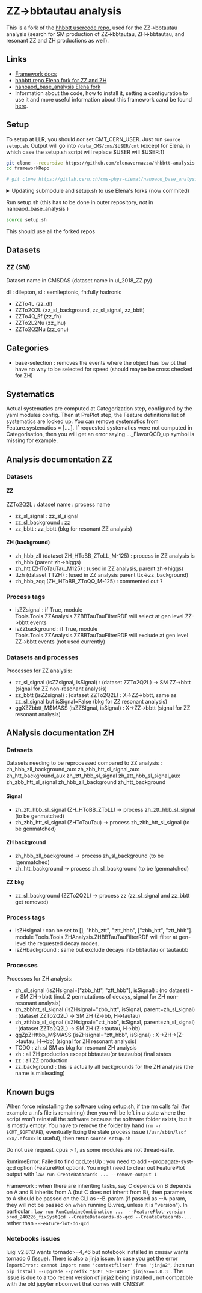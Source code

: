 # ZZ->bbtautau analysis
This is a fork of the [hhbbtt usercode repo](https://github.com/jaimeleonh/hhbbtt-analysis), used for the ZZ->bbtautau analysis (search for SM production of ZZ->bbtautau, ZH->bbtautau, and resonant ZZ and ZH productions as well).

## Links
 - [Framework docs](https://nanoaod-base-analysis.readthedocs.io/en/latest/Installation.html)
 - [hhbbtt repo Elena fork for ZZ and ZH](https://github.com/elenavernazza/hhbbtt-analysis)
 - [nanoaod_base_analysis Elena fork](https://gitlab.cern.ch/evernazz/nanoaod_base_analysis)
 - Information about the code, how to install it, setting a configuration to use it and more useful information about this framework cand be found [here](https://nanoaod-base-analysis.readthedocs.io).

## Setup
To setup at LLR, you should *not* set CMT_CERN_USER. Just run `source setup.sh`. Output will go into `/data_CMS/cms/$USER/cmt` (except for Elena, in which case the setup.sh script will replace $USER will $USER:1)


~~~bash
git clone --recursive https://github.com/elenavernazza/hhbbtt-analysis frameworkRepo
cd frameworkRepo

# git clone https://gitlab.cern.ch/cms-phys-ciemat/nanoaod_base_analysis.git --branch py3 nanoaod_base_analysis/
~~~
<details>
<summary> Updating submodule and setup.sh to use Elena's forks (now commited) </summary>
Editing the submodule to get Elena's fork : open ̀ .gitmodules` and change it to : 
~~~
[submodule "nanoaod_base_analysis"]
        path = nanoaod_base_analysis
        url = https://gitlab.cern.ch/evernazz/nanoaod_base_analysis
~~~


### Updating all the subrepos
You need to update all the subrepos to point to Elena's forks for ZZ->btt. For now this has to be done by hand.
The list of sub repositories to update is :
 - nanoaod_base_analysis https://gitlab.cern.ch/evernazz/nanoaod_base_analysis.git
 - nanoaod_base_analysis/data/cmssw/CMSSW_12_3_0_pre6/src/Base/Modules : https://gitlab.cern.ch/evernazz/cmt-base-modules
 - nanoaod_base_analysis/data/cmssw/CMSSW_12_3_0_pre6/src/HHKinFit2 https://github.com/elenavernazza/HHKinFit2.git (*branch=CMSSWversion*)
 - ClassicSVfit, SVfitTF : no fork
 - HTT-utilities : no fork
 - nanoaod_base_analysis/data/cmssw/CMSSW_12_3_0_pre6/src/Tools/Tools https://github.com/elenavernazza/InferenceTools (aka InferenceTools)
 - nanoaod_base_analysis/data/cmssw/CMSSW_12_3_0_pre6/src/cms_hh_proc_interface : https://github.com/elenavernazza/cms_hh_proc_interface : fork but up to date
 - cms_hh_tf_inference : no fork
 - nanoaod_base_analysis/data/cmssw/CMSSW_12_3_0_pre6/src/cms_runII_dnn_models https://github.com/elenavernazza/cms_runII_dnn_models
 - all corrections : tau, muo, lum, jme, egm, btv, (on gitlab https://gitlab.cern.ch/users/evernazz/projects)
 - plotting_tools, analysis_tools (pip) https://gitlab.cern.ch/evernazz/plotting_tools https://gitlab.cern.ch/evernazz/analysis_tools



Now update submodule (probably better commands to do it, with recent git)
~~~bash
cd nanoaod_base_analysis
git remote add elena https://gitlab.cern.ch/evernazz/nanoaod_base_analysis.git
git fetch elena py3
git branch --set-upstream-to elena/py3
# careful : this will remove any changes in nanoaod_base_analysis
git reset --hard elena/py3
cd ..
~~~
</details>


Run setup.sh (this has to be done in outer repository, *not* in nanoaod_base_analysis )
~~~bash
source setup.sh
~~~
This should use all the forked repos

## Datasets
### ZZ (SM)
Dataset name in CMSDAS (dataset name in ul_2018_ZZ.py)

dl : dilepton, sl : semileptonic, fh:fully hadronic

 - ZZTo4L (zz_dl)
 - ZZTo2Q2L (zz_sl_background, zz_sl_signal, zz_bbtt)
 - ZZTo4Q_5f (zz_fh)
 - ZZTo2L2Nu (zz_lnu)
 - ZZTo2Q2Nu (zz_qnu)

## Categories
 - base-selection : removes the events where the object has low pt that have no way to be selected for speed (should maybe be cross checked for ZH)

## Systematics
Actual systematics are computed at Categorization step, configured by the yaml modules config.
Then at PrePlot step, the Feature definitions list of systematics are looked up. You can remove systematics from Feature.systematics = [....]. If requested systematics were not computed in Categorisation, then you will get an error saying ..._FlavorQCD_up symbol is missing for example.

## Analysis documentation ZZ
### Datasets
#### ZZ
ZZTo2Q2L : dataset name : process name
 - zz_sl_signal : zz_sl_signal
 - zz_sl_background : zz
 - zz_bbtt : zz_bbtt (bkg for resonant ZZ analysis)

#### ZH (background)
 - zh_hbb_zll (dataset ZH_HToBB_ZToLL_M-125) : process in ZZ analysis is zh_hbb (parent zh->higgs)
 - zh_htt (ZHToTauTau_M125) : (used in ZZ analysis, parent zh->higgs)
 - ttzh (dataset TTZH) : (used in ZZ analysis parent ttx->zz_background)
 - zh_hbb_zqq (ZH_HToBB_ZToQQ_M-125) : commented out ?

### Process tags
 - isZZsignal : if True, module Tools.Tools.ZZAnalysis.ZZBBTauTauFilterRDF will select at gen level ZZ->bbtt events
 - isZZbackground : if True, module Tools.Tools.ZZAnalysis.ZZBBTauTauFilterRDF will exclude at gen level ZZ->bbtt events (not used currently)

### Datasets and processes
Processes for ZZ analysis:
 - zz_sl_signal (isZZsignal, isSignal) : (dataset ZZTo2Q2L) -> SM ZZ->bbtt (signal for ZZ non-resonant analysis)
 - zz_bbtt (isZZsignal) : (dataset ZZTo2Q2L) : X->ZZ->bbtt, same as zz_sl_signal but isSignal=False (bkg for ZZ resonant analysis)
 - ggXZZbbtt_M$MASS (isZZSIgnal, isSignal) : X->ZZ->bbtt (signal for ZZ resonant analysis)




## ANalysis documentation ZH 
### Datasets
Datasets needing to be reprocessed compared to ZZ analysis :
zh_hbb_zll_background_aux
zh_zbb_htt_sl_signal_aux
zh_htt_background_aux
zh_ztt_hbb_sl_signal
zh_ztt_hbb_sl_signal_aux
zh_zbb_htt_sl_signal
zh_hbb_zll_background
zh_htt_background


#### Signal
 - zh_ztt_hbb_sl_signal (ZH_HToBB_ZToLL) -> process zh_ztt_hbb_sl_signal (to be genmatched)
 - zh_zbb_htt_sl_signal (ZHToTauTau) -> process zh_zbb_htt_sl_signal (to be genmatched)

#### ZH background
 - zh_hbb_zll_background -> process zh_sl_background (to be !genmatched)
 - zh_htt_background -> process zh_sl_background (to be !genmatched)

#### ZZ bkg
 - zz_sl_background (ZZTo2Q2L) -> process zz (zz_sl_signal and zz_bbtt get removed)

### Process tags
 - isZHsignal : can be set to [], "hbb_ztt", "ztt_hbb", ["zbb_htt", "ztt_hbb"]. module Tools.Tools.ZHAnalysis.ZHBBTauTauFilterRDF will filter at gen-level the requested decay modes.
 - isZHbackground : same but exclude decays into bbtautau or tautaubb

### Processes
Processes for ZH analysis:
 - zh_sl_signal (isZHsignal=["zbb_htt", "ztt_hbb"], isSignal) : (no dataset) -> SM ZH->bbtt (incl. 2 permutations of decays, signal for ZH non-resonant analysis)
 - zh_zbbhtt_sl_signal (isZHsignal="zbb_htt", isSignal, parent=zh_sl_signal) : (dataset ZZTo2Q2L) -> SM ZH (Z->bb, H->tautau)
 - zh_ztthbb_sl_signal (isZHsignal="ztt_hbb", isSignal, parent=zh_sl_signal) : (dataset ZZTo2Q2L) -> SM ZH (Z->tautau, H->bb)
 - ggZpZHttbb_M$MASS (isZHsignal="ztt_hbb", isSignal) : X->ZH->(Z->tautau, H->bb) (signal for ZH resonant analysis)
 - TODO : zh_sl SM as bkg for resonant ZH analysis
 - zh : all ZH production except bbtautau(or tautaubb) final states
 - zz : all ZZ production 
 - zz_background : this is actually all backgrounds for the ZH analysis (the name is misleading)

## Known bugs
When force reinstalling the software using setup.sh, if the rm calls fail (for example a .nfs file is remaining) then you will be left in a state where the script won't reinstall the software because the software folder exists, but it is mostly empty. You have to remove the folder by hand (`rm -r $CMT_SOFTWARE`), eventually fixing the stale process issue (`/usr/sbin/lsof xxx/.nfsxxx` is useful), then rerun `source setup.sh`

Do not use request_cpus > 1, as some modules are not thread-safe.

RuntimeError: Failed to find qcd_tesUp : you need to add --propagate-syst-qcd option (FeaturePlot option). You might need to clear out FeaturePlot output with `law run CreateDatacards ... --remove-output 1`

Framework : when there are inheriting tasks, say C depends on B depends on A and B inherits from A (but C does not inherit from B), then parameters to A should be passed on the CLI as --B-param (if passed as --A-param, they will not be passed on when running B.vreq, unless it is "version").
In particular : `law run RunCombineCombination ...  --FeaturePlot-version prod_240226_fixSystQcd --CreateDatacards-do-qcd --CreateDatacards-... ` rether than `--FeaturePlot-do-qcd`

### Notebooks issues
luigi v2.8.13 wants tornado>=4,<6 but notebook installed in cmssw wants tornado 6 ([issue](https://github.com/jupyter/notebook/issues/5920)). There is also a jinja issue.
In case you get the error ̀`ImportError: cannot import name 'contextfilter' from 'jinja2'`, then run `pip install --upgrade --prefix "$CMT_SOFTWARE" jinja2==3.0.3 `. The issue is due to a too recent version of jinja2 being installed , not compatible with the old jupyter nbconvert that comes with CMSSW.